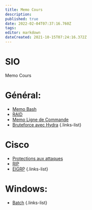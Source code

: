 ```yaml
---
title: Memo Cours
description: 
published: true
date: 2022-02-04T07:37:16.760Z
tags: 
editor: markdown
dateCreated: 2021-10-15T07:24:16.372Z
---
```


# SIO
Memo Cours

# Général:
- [Memo Bash](/SIO/Bash)
- [RAID](/SIO/RAID)
- [Memo Ligne de Commande](/SIO/Commande)
- [Bruteforce avec Hydra](/SIO/BruteForce-Hydra)
{.links-list}

# Cisco
- [Protections aux attaques](/SIO/Protections-Cisco)
- [RIP](/SIO/RIP)
- [EIGRP](/SIO/EIGRP)
{.links-list}

# Windows:
- [Batch](/SIO/Batch)
{.links-list}
